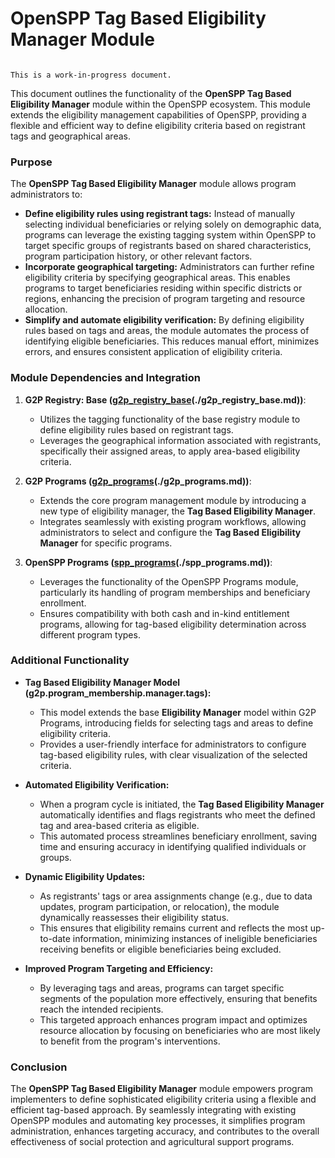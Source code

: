 # OpenSPP Tag Based Eligibility Manager Module

```{warning}

This is a work-in-progress document.
```

This document outlines the functionality of the **OpenSPP Tag Based Eligibility Manager** module within the OpenSPP ecosystem. This module extends the eligibility management capabilities of OpenSPP, providing a flexible and efficient way to define eligibility criteria based on registrant tags and geographical areas.

### Purpose

The **OpenSPP Tag Based Eligibility Manager** module allows program administrators to:

* **Define eligibility rules using registrant tags:** Instead of manually selecting individual beneficiaries or relying solely on demographic data, programs can leverage the existing tagging system within OpenSPP to target specific groups of registrants based on shared characteristics, program participation history, or other relevant factors.
* **Incorporate geographical targeting:**  Administrators can further refine eligibility criteria by specifying geographical areas. This enables programs to target beneficiaries residing within specific districts or regions, enhancing the precision of program targeting and resource allocation. 
* **Simplify and automate eligibility verification:** By defining eligibility rules based on tags and areas, the module automates the process of identifying eligible beneficiaries. This reduces manual effort, minimizes errors, and ensures consistent application of eligibility criteria.

### Module Dependencies and Integration

1. **G2P Registry: Base ([g2p_registry_base](g2p_registry_base)(./g2p_registry_base.md))**:
    * Utilizes the tagging functionality of the base registry module to define eligibility rules based on registrant tags.
    * Leverages the geographical information associated with registrants, specifically their assigned areas, to apply area-based eligibility criteria.

2. **G2P Programs ([g2p_programs](g2p_programs)(./g2p_programs.md))**:
    * Extends the core program management module by introducing a new type of eligibility manager, the **Tag Based Eligibility Manager**.
    * Integrates seamlessly with existing program workflows, allowing administrators to select and configure the **Tag Based Eligibility Manager** for specific programs.

3. **OpenSPP Programs ([spp_programs](spp_programs)(./spp_programs.md))**: 
    * Leverages the functionality of the OpenSPP Programs module, particularly its handling of program memberships and beneficiary enrollment.
    * Ensures compatibility with both cash and in-kind entitlement programs, allowing for tag-based eligibility determination across different program types. 

### Additional Functionality

* **Tag Based Eligibility Manager Model (g2p.program_membership.manager.tags):** 
    * This model extends the base **Eligibility Manager** model within G2P Programs, introducing fields for selecting tags and areas to define eligibility criteria. 
    * Provides a user-friendly interface for administrators to configure tag-based eligibility rules, with clear visualization of the selected criteria.

* **Automated Eligibility Verification:**
    * When a program cycle is initiated, the **Tag Based Eligibility Manager** automatically identifies and flags registrants who meet the defined tag and area-based criteria as eligible.
    * This automated process streamlines beneficiary enrollment, saving time and ensuring accuracy in identifying qualified individuals or groups.

* **Dynamic Eligibility Updates:** 
    * As registrants' tags or area assignments change (e.g., due to data updates, program participation, or relocation), the module dynamically reassesses their eligibility status.
    * This ensures that eligibility remains current and reflects the most up-to-date information, minimizing instances of ineligible beneficiaries receiving benefits or eligible beneficiaries being excluded.

* **Improved Program Targeting and Efficiency:**
    * By leveraging tags and areas, programs can target specific segments of the population more effectively, ensuring that benefits reach the intended recipients.
    * This targeted approach enhances program impact and optimizes resource allocation by focusing on beneficiaries who are most likely to benefit from the program's interventions. 

### Conclusion

The **OpenSPP Tag Based Eligibility Manager** module empowers program implementers to define sophisticated eligibility criteria using a flexible and efficient tag-based approach. By seamlessly integrating with existing OpenSPP modules and automating key processes, it simplifies program administration, enhances targeting accuracy, and contributes to the overall effectiveness of social protection and agricultural support programs. 
